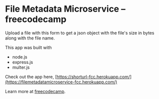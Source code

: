 # File Metadata Microservice – freecodecamp

Upload a file with this form to get a json object with the file's size in bytes along with the file name.

This app was built with

  - node.js
  - express.js
  - multer.js

Check out the app here, [https://shorturl-fcc.herokuapp.com/](https://filemetadatamicroservice-fcc.herokuapp.com/)

Learn more at [freecodecamp](https://www.freecodecamp.com/challenges/file-metadata-microservice).
